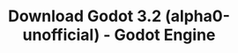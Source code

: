 ---
# Generated by /tools/generators/src/download_archive_generator !!! do not edit by hand !!!
title: 'Download Godot 3.2 (alpha0-unofficial) - Godot Engine'
type: 'download/archive'
name: '3.2'
flavor: 'alpha0-unofficial'
release_date: '2019-09-21T03:00:00-00:00'
release_notes: ''
primaryPlatforms:
  - 'android.apk'
  - 'linux.64'
  - 'macos.universal'
  - 'windows.64'
  - 'linux_server.headless.64'
  - 'web'
  - 'templates'
links:
  android.apk:
    name: 'android.apk'
    title: 'Android'
    caption: 'Universal APK (ARM64 + ARMv7 + x86_64 + x86)'
    tags:
      - 'APK download'
      - 'ARM64/v7'
      - 'x86 (64 & 32 bit)'
    hosts:
      github_builds:
        regular: 'https://github.com/godotengine/godot-builds/releases/download/3.2-alpha0-unofficial/Godot_v3.2-alpha0-unofficial_android_editor.apk'
        mono: '#'
      github:
        regular: 'https://github.com/godotengine/godot/releases/download/3.2-alpha0-unofficial/Godot_v3.2-alpha0-unofficial_android_editor.apk'
        mono: '#'
  linux.64:
    name: 'linux.64'
    title: 'Linux'
    caption: 'Standard (x86_64)'
    tags:
      - '64 bit'
    hosts:
      github_builds:
        regular: 'https://github.com/godotengine/godot-builds/releases/download/3.2-alpha0-unofficial/Godot_v3.2-alpha0-unofficial_x11.64.zip'
        mono: 'https://github.com/godotengine/godot-builds/releases/download/3.2-alpha0-unofficial/Godot_v3.2-alpha0-unofficial_mono_x11_64.zip'
      github:
        regular: 'https://github.com/godotengine/godot/releases/download/3.2-alpha0-unofficial/Godot_v3.2-alpha0-unofficial_x11.64.zip'
        mono: 'https://github.com/godotengine/godot/releases/download/3.2-alpha0-unofficial/Godot_v3.2-alpha0-unofficial_mono_x11_64.zip'
  macos.universal:
    name: 'macos.universal'
    title: 'macOS'
    caption: 'Universal (x86_64 + Apple Silicon)'
    tags:
      - 'Intel/Apple Silicon'
      - '64 bit'
    hosts:
      github_builds:
        regular: 'https://github.com/godotengine/godot-builds/releases/download/3.2-alpha0-unofficial/Godot_v3.2-alpha0-unofficial_osx.universal.zip'
        mono: 'https://github.com/godotengine/godot-builds/releases/download/3.2-alpha0-unofficial/Godot_v3.2-alpha0-unofficial_mono_osx.universal.zip'
      github:
        regular: 'https://github.com/godotengine/godot/releases/download/3.2-alpha0-unofficial/Godot_v3.2-alpha0-unofficial_osx.universal.zip'
        mono: 'https://github.com/godotengine/godot/releases/download/3.2-alpha0-unofficial/Godot_v3.2-alpha0-unofficial_mono_osx.universal.zip'
  windows.64:
    name: 'windows.64'
    title: 'Windows'
    caption: 'Standard (x86_64)'
    tags:
      - '64 bit'
    hosts:
      github_builds:
        regular: 'https://github.com/godotengine/godot-builds/releases/download/3.2-alpha0-unofficial/Godot_v3.2-alpha0-unofficial_win64.exe.zip'
        mono: 'https://github.com/godotengine/godot-builds/releases/download/3.2-alpha0-unofficial/Godot_v3.2-alpha0-unofficial_mono_win64.zip'
      github:
        regular: 'https://github.com/godotengine/godot/releases/download/3.2-alpha0-unofficial/Godot_v3.2-alpha0-unofficial_win64.exe.zip'
        mono: 'https://github.com/godotengine/godot/releases/download/3.2-alpha0-unofficial/Godot_v3.2-alpha0-unofficial_mono_win64.zip'
  linux_server.headless.64:
    name: 'linux_server.headless.64'
    title: 'Linux Server'
    caption: 'Headless (x86_64)'
    tags:
      - '64 bit'
      - 'Headless'
    hosts:
      github_builds:
        regular: 'https://github.com/godotengine/godot-builds/releases/download/3.2-alpha0-unofficial/Godot_v3.2-alpha0-unofficial_linux_headless.64.zip'
        mono: 'https://github.com/godotengine/godot-builds/releases/download/3.2-alpha0-unofficial/Godot_v3.2-alpha0-unofficial_mono_linux_headless_64.zip'
      github:
        regular: 'https://github.com/godotengine/godot/releases/download/3.2-alpha0-unofficial/Godot_v3.2-alpha0-unofficial_linux_headless.64.zip'
        mono: 'https://github.com/godotengine/godot/releases/download/3.2-alpha0-unofficial/Godot_v3.2-alpha0-unofficial_mono_linux_headless_64.zip'
  web:
    name: 'web'
    title: 'Web editor'
    caption: ''
    tags:
      - 'Self-hosted'
      - 'Cross-platform'
    hosts:
      github_builds:
        regular: 'https://github.com/godotengine/godot-builds/releases/download/3.2-alpha0-unofficial/Godot_v3.2-alpha0-unofficial_web_editor.zip'
        mono: '#'
      github:
        regular: 'https://github.com/godotengine/godot/releases/download/3.2-alpha0-unofficial/Godot_v3.2-alpha0-unofficial_web_editor.zip'
        mono: '#'
  linux.32:
    name: 'linux.32'
    title: 'Linux'
    caption: 'Standard (x86)'
    tags:
      - '32 bit'
    hosts:
      github_builds:
        regular: 'https://github.com/godotengine/godot-builds/releases/download/3.2-alpha0-unofficial/Godot_v3.2-alpha0-unofficial_x11.32.zip'
        mono: 'https://github.com/godotengine/godot-builds/releases/download/3.2-alpha0-unofficial/Godot_v3.2-alpha0-unofficial_mono_x11_32.zip'
      github:
        regular: 'https://github.com/godotengine/godot/releases/download/3.2-alpha0-unofficial/Godot_v3.2-alpha0-unofficial_x11.32.zip'
        mono: 'https://github.com/godotengine/godot/releases/download/3.2-alpha0-unofficial/Godot_v3.2-alpha0-unofficial_mono_x11_32.zip'
  windows.32:
    name: 'windows.32'
    title: 'Windows'
    caption: 'Standard (x86)'
    tags:
      - '32 bit'
    hosts:
      github_builds:
        regular: 'https://github.com/godotengine/godot-builds/releases/download/3.2-alpha0-unofficial/Godot_v3.2-alpha0-unofficial_win32.exe.zip'
        mono: 'https://github.com/godotengine/godot-builds/releases/download/3.2-alpha0-unofficial/Godot_v3.2-alpha0-unofficial_mono_win32.zip'
      github:
        regular: 'https://github.com/godotengine/godot/releases/download/3.2-alpha0-unofficial/Godot_v3.2-alpha0-unofficial_win32.exe.zip'
        mono: 'https://github.com/godotengine/godot/releases/download/3.2-alpha0-unofficial/Godot_v3.2-alpha0-unofficial_mono_win32.zip'
  linux_server.64:
    name: 'linux_server.64'
    title: 'Linux Server'
    caption: 'Standard (x86_64)'
    tags:
      - '64 bit'
    hosts:
      github_builds:
        regular: 'https://github.com/godotengine/godot-builds/releases/download/3.2-alpha0-unofficial/Godot_v3.2-alpha0-unofficial_linux_server.64.zip'
        mono: 'https://github.com/godotengine/godot-builds/releases/download/3.2-alpha0-unofficial/Godot_v3.2-alpha0-unofficial_mono_linux_server_64.zip'
      github:
        regular: 'https://github.com/godotengine/godot/releases/download/3.2-alpha0-unofficial/Godot_v3.2-alpha0-unofficial_linux_server.64.zip'
        mono: 'https://github.com/godotengine/godot/releases/download/3.2-alpha0-unofficial/Godot_v3.2-alpha0-unofficial_mono_linux_server_64.zip'
  aar_library:
    name: 'aar_library'
    title: 'AAR library'
    caption: ''
    tags:
      - 'Android plugins'
      - 'Java'
      - 'Kotlin'
    hosts:
      github_builds:
        regular: 'https://github.com/godotengine/godot-builds/releases/download/3.2-alpha0-unofficial/godot-lib.3.2.alpha0-unofficial.release.aar'
        mono: 'https://github.com/godotengine/godot-builds/releases/download/3.2-alpha0-unofficial/godot-lib.3.2.alpha0-unofficial.mono.release.aar'
      github:
        regular: 'https://github.com/godotengine/godot/releases/download/3.2-alpha0-unofficial/godot-lib.3.2.alpha0-unofficial.release.aar'
        mono: 'https://github.com/godotengine/godot/releases/download/3.2-alpha0-unofficial/godot-lib.3.2.alpha0-unofficial.mono.release.aar'
  templates:
    name: 'templates'
    title: 'Export templates'
    caption: ''
    tags:
      - 'Used to export your games to all supported platforms'
    hosts:
      github_builds:
        regular: 'https://github.com/godotengine/godot-builds/releases/download/3.2-alpha0-unofficial/Godot_v3.2-alpha0-unofficial_export_templates.tpz'
        mono: 'https://github.com/godotengine/godot-builds/releases/download/3.2-alpha0-unofficial/Godot_v3.2-alpha0-unofficial_mono_export_templates.tpz'
      github:
        regular: 'https://github.com/godotengine/godot/releases/download/3.2-alpha0-unofficial/Godot_v3.2-alpha0-unofficial_export_templates.tpz'
        mono: 'https://github.com/godotengine/godot/releases/download/3.2-alpha0-unofficial/Godot_v3.2-alpha0-unofficial_mono_export_templates.tpz'
---